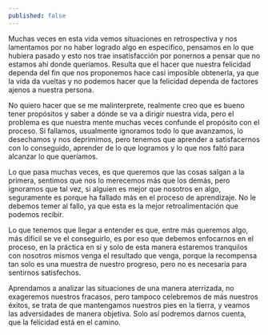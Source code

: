 ```yaml
---
published: false
---
```

Muchas veces en esta vida vemos situaciones en retrospectiva y nos lamentamos por no haber logrado algo en especifico, pensamos en lo que hubiera pasado y esto nos trae insatisfacción por ponernos a pensar que no estamos ahí donde queríamos. Resulta que el hacer que nuestra felicidad dependa del fin que nos proponemos hace casi imposible obtenerla, ya que la vida da vueltas y no podemos hacer que la felicidad dependa de factores ajenos a nuestra persona.

No quiero hacer que se me malinterprete, realmente creo que es bueno tener propósitos y saber a dónde se va a dirigir nuestra vida, pero el problema es que nuestra mente muchas veces confunde el propósito con el proceso. Si fallamos, usualmente ignoramos todo lo que avanzamos, lo desechamos y nos deprimimos, pero tenemos que aprender a satisfacernos con lo conseguido, aprender de lo que logramos y lo que nos faltó para alcanzar lo que queríamos.

Lo que pasa muchas veces, es que queremos que las cosas salgan a la primera, sentimos que nos lo merecemos más que los demás, pero ignoramos que tal vez, si alguien es mejor que nosotros en algo, seguramente es porque ha fallado más en el proceso de aprendizaje. No le debemos temer al fallo, ya que esta es la mejor retroalimentación que podemos recibir.

Lo que tenemos que llegar a entender es que, entre más queremos algo, más difícil se ve el conseguirlo, es por eso que debemos enfocarnos en el proceso, en la práctica en sí y solo de esta manera estaremos tranquilos con nosotros mismos venga el resultado que venga, porque la recompensa tan solo es una muestra de nuestro progreso, pero no es necesaria para sentirnos satisfechos.

Aprendamos a analizar las situaciones de una manera aterrizada, no exageremos nuestros fracasos, pero tampoco celebremos de más nuestros éxitos, se trata de que mantengamos nuestros pies en la tierra, y veamos las adversidades de manera objetiva. Solo así podremos darnos cuenta, que la felicidad está en el camino.



